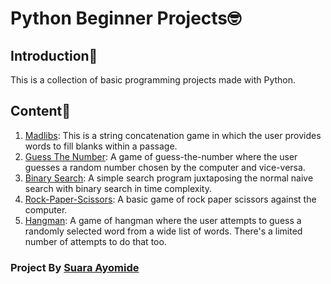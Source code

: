 # Python Beginner Projects🤓

## Introduction:eyes:

This is a collection of basic programming projects made with Python.

## Content📖

1. [Madlibs](./Madlibs): This is a string concatenation game in which
 the user provides words to fill blanks within a passage.
2. [Guess The Number](./Guess-The-Number): A game of guess-the-number
 where the user guesses a random number chosen by the computer and vice-versa.
3. [Binary Search](./binary_search.py): A simple search program juxtaposing
 the normal naive search with binary search in time complexity.
4. [Rock-Paper-Scissors](./rock_paper_scissors.py): A basic game of rock paper
 scissors against the computer.
5. [Hangman](./Hangman): A game of hangman where the user attempts to guess a
 randomly selected word from a wide list of words. There's a limited number of
 attempts to do that too.

### Project By [Suara Ayomide](https://twitter.com/aysuarex)
